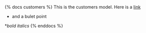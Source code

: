 {% docs customers %}
This is the customers model.
Here is a [link](google.com)
* and a bulet point

**bold* _italics_
{% enddocs %}